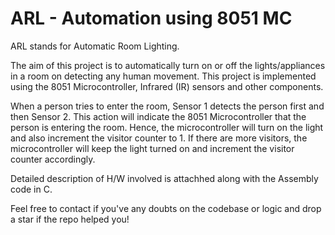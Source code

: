 # ARL - Automation using 8051 MC
 ARL stands for Automatic Room Lighting.
 
The aim of this project is to automatically turn on or off the lights/appliances in a room 
on detecting any human movement. This project is implemented using the 8051 Microcontroller, Infrared (IR) sensors
and other components.

When a person tries to enter the room, Sensor 1 detects the person first and then Sensor 2. 
This action will indicate the 8051 Microcontroller that the person is entering the room. 
Hence, the microcontroller will turn on the light and also increment the visitor counter to 1. 
If there are more visitors, the microcontroller will keep the light turned on and increment the visitor counter accordingly.

Detailed description of H/W involved is attachhed along with the Assembly code in C.

Feel free to contact if you've any doubts on the codebase or logic and drop a star if the repo helped you!
